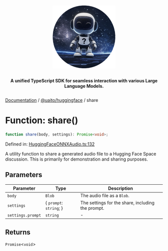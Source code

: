 <div style="display:flex; flex-direction:column; align-items:center;">
<p align="center">
  <img src="../UAITO.png" alt="UAITO Logo" width="200"/>
</p>

<p align="center">
  <strong>A unified TypeScript SDK for seamless interaction with various Large Language Models.</strong>
</p>
</div>

[Documentation](README.md) / [@uaito/huggingface](@uaito.huggingface.md) / share

# Function: share()

```ts
function share(body, settings): Promise<void>;
```

Defined in: [HuggingFaceONNXAudio.ts:132](https://github.com/elribonazo/uaito/blob/f97507d683891e85274a4513e587f8a6bb01bb1d/packages/huggingFace/src/HuggingFaceONNXAudio.ts#L132)

A utility function to share a generated audio file to a Hugging Face Space discussion.
This is primarily for demonstration and sharing purposes.

## Parameters

| Parameter | Type | Description |
| ------ | ------ | ------ |
| `body` | `Blob` | The audio file as a `Blob`. |
| `settings` | \{ `prompt`: `string`; \} | The settings for the share, including the prompt. |
| `settings.prompt` | `string` | - |

## Returns

`Promise`\<`void`\>
